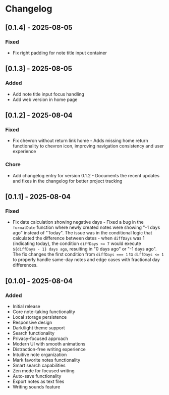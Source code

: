 # Changelog

## [0.1.4] - 2025-08-05

### Fixed

- Fix right padding for note title input container

## [0.1.3] - 2025-08-05

### Added

- Add note title input focus handling
- Add web version in home page

## [0.1.2] - 2025-08-04

### Fixed

- Fix chevron without return link home - Adds missing home return functionality to chevron icon, improving navigation consistency and user experience

### Chore

- Add changelog entry for version 0.1.2 - Documents the recent updates and fixes in the changelog for better project tracking

## [0.1.1] - 2025-08-04

### Fixed

- Fix date calculation showing negative days - Fixed a bug in the `formatDate` function where newly created notes were showing "-1 days ago" instead of "Today". The issue was in the conditional logic that calculated the difference between dates - when `diffDays` was 1 (indicating today), the condition `diffDays <= 7` would execute `${diffDays - 1} days ago`, resulting in "0 days ago" or "-1 days ago". The fix changes the first condition from `diffDays === 1` to `diffDays <= 1` to properly handle same-day notes and edge cases with fractional day differences.

## [0.1.0] - 2025-08-04

### Added

- Initial release
- Core note-taking functionality
- Local storage persistence
- Responsive design
- Dark/light theme support
- Search functionality
- Privacy-focused approach
- Modern UI with smooth animations
- Distraction-free writing experience
- Intuitive note organization
- Mark favorite notes functionality
- Smart search capabilities
- Zen mode for focused writing
- Auto-save functionality
- Export notes as text files
- Writing sounds feature
